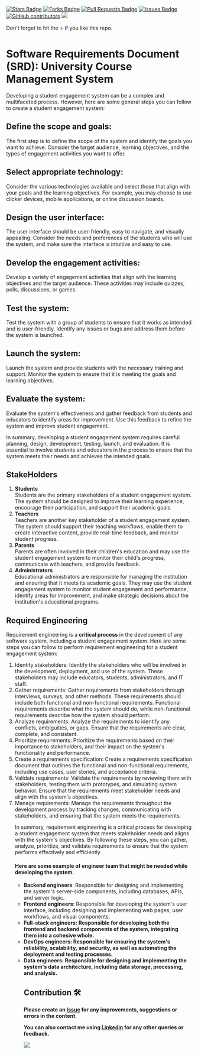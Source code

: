 <a href="https://github.com/drshahizan/software-engineering/stargazers"><img src="https://img.shields.io/github/stars/drshahizan/software-engineering" alt="Stars Badge"/></a>
<a href="https://github.com/drshahizan/software-engineering/network/members"><img src="https://img.shields.io/github/forks/drshahizan/software-engineering" alt="Forks Badge"/></a>
<a href="https://github.com/drshahizan/software-engineering/pulls"><img src="https://img.shields.io/github/issues-pr/drshahizan/software-engineering" alt="Pull Requests Badge"/></a>
<a href="https://github.com/drshahizan/software-engineering"><img src="https://img.shields.io/github/issues/drshahizan/software-engineering" alt="Issues Badge"/></a>
<a href="https://github.com/drshahizan/software-engineering/graphs/contributors"><img alt="GitHub contributors" src="https://img.shields.io/github/contributors/drshahizan/software-engineering?color=2b9348"></a>
![](https://visitor-badge.glitch.me/badge?page_id=drshahizan/software-engineering)

Don't forget to hit the :star: if you like this repo.

# Software Requirements Document (SRD): University Course Management System
Developing a student engagement system can be a complex and multifaceted process. However, here are some general steps you can follow to create a student engagement system:

## Define the scope and goals: <br>
The first step is to define the scope of the system and identify the goals you want to achieve. Consider the target audience, learning objectives, and the types of engagement activities you want to offer.

## Select appropriate technology:<br>
Consider the various technologies available and select those that align with your goals and the learning objectives. For example, you may choose to use clicker devices, mobile applications, or online discussion boards.

## Design the user interface:<br>
The user interface should be user-friendly, easy to navigate, and visually appealing. Consider the needs and preferences of the students who will use the system, and make sure the interface is intuitive and easy to use.

## Develop the engagement activities:<br>
Develop a variety of engagement activities that align with the learning objectives and the target audience. These activities may include quizzes, polls, discussions, or games.

## Test the system:<br>
Test the system with a group of students to ensure that it works as intended and is user-friendly. Identify any issues or bugs and address them before the system is launched.

## Launch the system:<br>
Launch the system and provide students with the necessary training and support. Monitor the system to ensure that it is meeting the goals and learning objectives.

## Evaluate the system: <br>
Evaluate the system's effectiveness and gather feedback from students and educators to identify areas for improvement. Use this feedback to refine the system and improve student engagement.

In summary, developing a student engagement system requires careful planning, design, development, testing, launch, and evaluation. It is essential to involve students and educators in the process to ensure that the system meets their needs and achieves the intended goals.

## StakeHolders
<ol type="1">
  <li><b>Students</b><br>
    Students are the primary stakeholders of a student engagement system. The system should be designed to improve their learning experience, encourage their participation, and support their academic goals.</li>
  
  <li><b>Teachers</b><br>
    Teachers are another key stakeholder of a student engagement system. The system should support their teaching workflows, enable them to create interactive content, provide real-time feedback, and monitor student progress.</li>
  
   <li><b>Parents</b><br>
     Parents are often involved in their children's education and may use the student engagement system to monitor their child's progress, communicate with teachers, and provide feedback.</li>
  
  <li><b>Administrators</b><br>
    Educational administrators are responsible for managing the institution and ensuring that it meets its academic goals. They may use the student engagement system to monitor student engagement and performance, identify areas for improvement, and make strategic decisions about the institution's educational programs.</li>
  </ol>

##  Required Engineering
Requirement engineering is a <b>critical process</b> in the development of any software system, including a student engagement system. Here are some steps you can follow to perform requirement engineering for a student engagement system:
<ol typr="1">

<li>Identify stakeholders: Identify the stakeholders who will be involved in the development, deployment, and use of the system. These stakeholders may include educators, students, administrators, and IT staff.</li>

<li>Gather requirements: Gather requirements from stakeholders through interviews, surveys, and other methods. These requirements should include both functional and non-functional requirements. Functional requirements describe what the system should do, while non-functional requirements describe how the system should perform.</li>

<li>Analyze requirements: Analyze the requirements to identify any conflicts, ambiguities, or gaps. Ensure that the requirements are clear, complete, and consistent.</li>

<li>Prioritize requirements: Prioritize the requirements based on their importance to stakeholders, and their impact on the system's functionality and performance.</li>

<li>Create a requirements specification: Create a requirements specification document that outlines the functional and non-functional requirements, including use cases, user stories, and acceptance criteria.</li>

<li>Validate requirements: Validate the requirements by reviewing them with stakeholders, testing them with prototypes, and simulating system behavior. Ensure that the requirements meet stakeholder needs and align with the system's objectives.</li>

<li>Manage requirements: Manage the requirements throughout the development process by tracking changes, communicating with stakeholders, and ensuring that the system meets the requirements.</li>

In summary, requirement engineering is a critical process for developing a student engagement system that meets stakeholder needs and aligns with the system's objectives. By following these steps, you can gather, analyze, prioritize, and validate requirements to ensure that the system performs effectively and efficiently.
  #### Here are some example of engineer team that might be needed while developing the system.
<ul tyle='bullet'>
  <li><b>Backend engineers</b>: Responsible for designing and implementing the system's server-side components, including databases, APIs, and server logic.</li>
  <li><b>Frontend engineers</b>: Responsible for developing the system's user interface, including designing and implementing web pages, user workflows, and visual components.</li>
  <li><b>Full-stack engineers<b>: Responsible for developing both the frontend and backend components of the system, integrating them into a cohesive whole.</li>
  <li><b>DevOps engineers</b>: Responsible for ensuring the system's reliability, scalability, and security, as well as automating the deployment and testing processes.</li>
    <li><b>Data engineers</b>: Responsible for designing and implementing the system's data architecture, including data storage, processing, and analysis.</li>


## Contribution 🛠️
Please create an [Issue](https://github.com/drshahizan/software-engineering/issues) for any improvements, suggestions or errors in the content.

You can also contact me using [Linkedin](https://www.linkedin.com/in/drshahizan/) for any other queries or feedback.

![](https://visitor-badge.glitch.me/badge?page_id=drshahizan)

